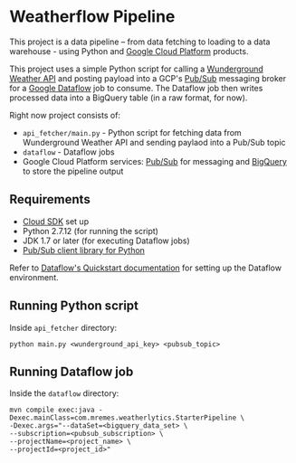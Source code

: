 # Weatherflow Pipeline
This project is a data pipeline – from data fetching to loading to a data warehouse - using Python and [Google Cloud Platform](https://cloud.google.com/solutions/) products.

This project uses a simple Python script for calling a [Wunderground Weather API](https://www.wunderground.com/weather/api/d/docs?MR=1) and posting payload into a GCP's [Pub/Sub](https://cloud.google.com/pubsub/docs/) messaging broker for a [Google Dataflow](https://cloud.google.com/dataflow/docs/) job to consume. The Dataflow job then writes processed data into a BigQuery table (in a raw format, for now).

Right now project consists of:
- `api_fetcher/main.py` - Python script for fetching data from Wunderground Weather API and sending paylaod into a Pub/Sub topic
- `dataflow` - Dataflow jobs
- Google Cloud Platform services: [Pub/Sub](https://cloud.google.com/pubsub/docs/) for messaging and  [BigQuery](https://cloud.google.com/bigquery/docs/) to store the pipeline output


## Requirements
- [Cloud SDK](https://cloud.google.com/sdk/) set up
- Python 2.7.12 (for running the script)
- JDK 1.7 or later (for executing Dataflow jobs)
- [Pub/Sub client library for Python](https://cloud.google.com/pubsub/docs/reference/libraries#client-libraries-install-python)

Refer to [Dataflow's Quickstart documentation](https://cloud.google.com/dataflow/docs/quickstarts/quickstart-java-maven) for setting up the Dataflow environment.

## Running Python script
Inside `api_fetcher` directory:
```
python main.py <wunderground_api_key> <pubsub_topic>
```

## Running Dataflow job
Inside the `dataflow` directory:
```
mvn compile exec:java -Dexec.mainClass=com.mremes.weatherlytics.StarterPipeline \
-Dexec.args="--dataSet=<bigquery_data_set> \
--subscription=<pubsub_subscription> \
--projectName=<project_name> \
--projectId=<project_id>"
```
